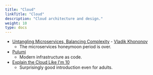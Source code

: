 ```yaml
---
title: "Cloud"
linkTitle: "Cloud"
description: "Cloud architecture and design."
weight: 10
type: docs
---
```

* [Untangling Microservices, Balancing Complexity](https://vladikk.com/2020/04/09/untangling-microservices/) - [Vladik Khononov](https://vladikk.com/page/about/)
  * The microservices honeymoon period is over.
* [Pulumi](https://www.pulumi.com/)
  * Modern infrastructure as code.
* [Explain the Cloud Like I'm 10](https://www.amazon.com/Explain-Cloud-Like-Im-10/dp/0979707110/)
  * Surprisingly good introduction even for adults.